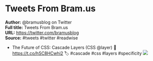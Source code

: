 # Tweets From Bram.us

**Author:** @bramusblog on Twitter  
**Full title:** Tweets From Bram.us  
**URL:** https://twitter.com/bramusblog  
**Source:** #tweets #twitter #readwise

- The Future of CSS: Cascade Layers (CSS @​layer)
  🔗 https://t.co/hSC8HCwhi2
  🏷 #cascade #css #layers #specificity 
  ![](https://pbs.twimg.com/media/E_Uz62YWYAQlRcM.jpg) 
   
